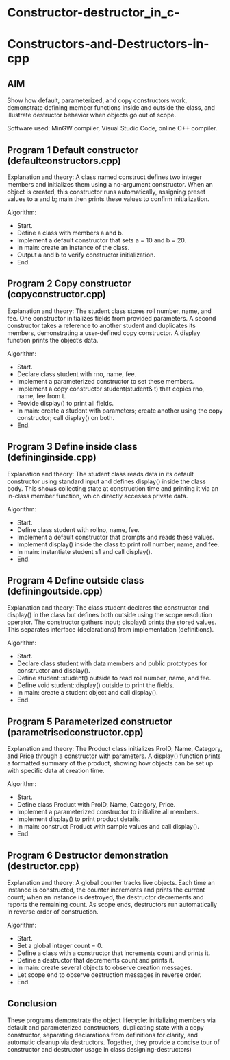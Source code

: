 # Constructor-destructor_in_c-
# Constructors-and-Destructors-in-cpp
## AIM
Show how default, parameterized, and copy constructors work, demonstrate defining member functions inside and outside the class, and illustrate destructor behavior when objects go out of scope.

Software used: MinGW compiler, Visual Studio Code, online C++ compiler.

## Program 1 Default constructor (defaultconstructors.cpp)
Explanation and theory: A class named construct defines two integer members and initializes them using a no-argument constructor. When an object is created, this constructor runs automatically, assigning preset values to a and b; main then prints these values to confirm initialization.

Algorithm:
- Start.
- Define a class with members a and b.
- Implement a default constructor that sets a = 10 and b = 20.
- In main: create an instance of the class.
- Output a and b to verify constructor initialization.
- End.

## Program 2 Copy constructor (copyconstructor.cpp)
Explanation and theory: The student class stores roll number, name, and fee. One constructor initializes fields from provided parameters. A second constructor takes a reference to another student and duplicates its members, demonstrating a user-defined copy constructor. A display function prints the object’s data.

Algorithm:
- Start.
- Declare class student with rno, name, fee.
- Implement a parameterized constructor to set these members.
- Implement a copy constructor student(student& t) that copies rno, name, fee from t.
- Provide display() to print all fields.
- In main: create a student with parameters; create another using the copy constructor; call display() on both.
- End.

## Program 3 Define inside class (defininginside.cpp)
Explanation and theory: The student class reads data in its default constructor using standard input and defines display() inside the class body. This shows collecting state at construction time and printing it via an in-class member function, which directly accesses private data.

Algorithm:
- Start.
- Define class student with rollno, name, fee.
- Implement a default constructor that prompts and reads these values.
- Implement display() inside the class to print roll number, name, and fee.
- In main: instantiate student s1 and call display().
- End.

## Program 4 Define outside class (definingoutside.cpp)
Explanation and theory: The class student declares the constructor and display() in the class but defines both outside using the scope resolution operator. The constructor gathers input; display() prints the stored values. This separates interface (declarations) from implementation (definitions).

Algorithm:
- Start.
- Declare class student with data members and public prototypes for constructor and display().
- Define student::student() outside to read roll number, name, and fee.
- Define void student::display() outside to print the fields.
- In main: create a student object and call display().
- End.

## Program 5 Parameterized constructor (parametrisedconstructor.cpp)
Explanation and theory: The Product class initializes ProID, Name, Category, and Price through a constructor with parameters. A display() function prints a formatted summary of the product, showing how objects can be set up with specific data at creation time.

Algorithm:
- Start.
- Define class Product with ProID, Name, Category, Price.
- Implement a parameterized constructor to initialize all members.
- Implement display() to print product details.
- In main: construct Product with sample values and call display().
- End.

## Program 6 Destructor demonstration (destructor.cpp)
Explanation and theory: A global counter tracks live objects. Each time an instance is constructed, the counter increments and prints the current count; when an instance is destroyed, the destructor decrements and reports the remaining count. As scope ends, destructors run automatically in reverse order of construction.

Algorithm:
- Start.
- Set a global integer count = 0.
- Define a class with a constructor that increments count and prints it.
- Define a destructor that decrements count and prints it.
- In main: create several objects to observe creation messages.
- Let scope end to observe destruction messages in reverse order.
- End.

## Conclusion
These programs demonstrate the object lifecycle: initializing members via default and parameterized constructors, duplicating state with a copy constructor, separating declarations from definitions for clarity, and automatic cleanup via destructors. Together, they provide a concise tour of constructor and destructor usage in class designing-destructors)
